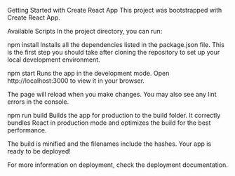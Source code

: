 Getting Started with Create React App
This project was bootstrapped with Create React App.

Available Scripts
In the project directory, you can run:

npm install
Installs all the dependencies listed in the package.json file. This is the first step you should take after cloning the repository to set up your local development environment.

npm start
Runs the app in the development mode.
Open http://localhost:3000 to view it in your browser.

The page will reload when you make changes.
You may also see any lint errors in the console.

npm run build
Builds the app for production to the build folder.
It correctly bundles React in production mode and optimizes the build for the best performance.

The build is minified and the filenames include the hashes.
Your app is ready to be deployed!

For more information on deployment, check the deployment documentation.